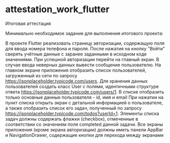 # attestation_work_flutter

Итоговая аттестация

Минимально необходимое задание для выполнения итогового проекта:

В проекте Flutter реализовать страницу авторизации, содержащую поля для ввода номера телефона и пароля.
После нажатия на кнопку "Войти" сверять учётные данные с заранее заданными в исходном коде значениями.
При успешной авторизации перейти на главный экран. В случае ввода неверных данных вывести сообщение пользователю.
На главном экране приложения отобразить список пользователей, загруженный из сети по запросу
https://jsonplaceholder.typicode.com/users.
Для хранения данных пользователей создать класс User с полями, идентичными структуре ответа
https://jsonplaceholder.typicode.com/users/1.
В списке отобразить только основные данные пользователя - id, имя и email
При нажатии на пункт списка открыть экран с детальной информацией о пользователе,
а также отобразить список его задач, полученный по запросу
https://jsonplaceholder.typicode.com/todos?userId=1.
Элементы списка задач должны содержать флажки (checkbox), отмеченные в соответствии
со значением поля completed данной задачи.
Все экраны приложения (кроме экрана авторизации) должны иметь панели AppBar и NavigationDrawer,
содержащие кнопки для перехода между экранами
